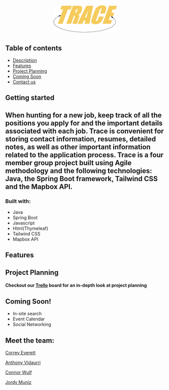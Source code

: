 <h1 align="center">
  <a href="http://www.job-trace.org"><img src="https://raw.githubusercontent.com/TraceCapstone/Trace/main/src/main/resources/static/img/traceLogo.png" alt="Trace" width="200"></a>
</h1>

Table of contents
---

- [Description](#getting-started)
- [Features](#features)
- [Project Planning](#)
- [Coming Soon](#coming-soon) 
- [Contact us](#meet-the-team)

## Getting started 
When hunting for a new job, keep track of all the positions you apply for and the
important details associated with each job. Trace is convenient for storing contact information,
resumes, detailed notes, as well as other important information related to the application
process. Trace is a four member group project built using Agile methodology and the following
technologies: Java, the Spring Boot framework, Tailwind CSS and the Mapbox API.
---
### Built with:
- Java
- Spring Boot
- Javascript
- Html(Thymeleaf)
- Tailwind CSS
- Mapbox API

## Features


## Project Planning


#### Checkout our [Trello](https://trello.com/b/7RZwJwaF/trace-kanban-board) board for an in-depth look at project planning 

## Coming Soon!

- In-site search
- Event Calendar
- Social Networking 


## Meet the team:

[Correy Everett](https://github.com/correyEverett)

[Anthony Vidaurri](https://github.com/AntonioVRI)

[Connor Wulf](https://github.com/ConWulf)

[Jordy Muniz](https://github.com/jordysolis96)
